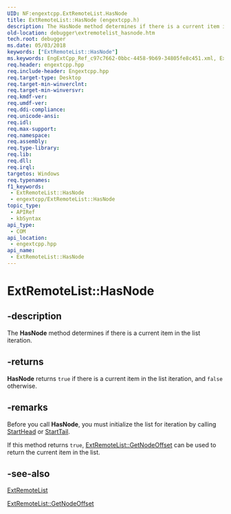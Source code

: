```yaml
---
UID: NF:engextcpp.ExtRemoteList.HasNode
title: ExtRemoteList::HasNode (engextcpp.h)
description: The HasNode method determines if there is a current item in the list iteration.
old-location: debugger\extremotelist_hasnode.htm
tech.root: debugger
ms.date: 05/03/2018
keywords: ["ExtRemoteList::HasNode"]
ms.keywords: EngExtCpp_Ref_c97c7662-0bbc-4458-9b69-34805fe8c451.xml, ExtRemoteList class [Windows Debugging],HasNode method, ExtRemoteList.HasNode, ExtRemoteList::HasNode, HasNode, HasNode method [Windows Debugging], HasNode method [Windows Debugging],ExtRemoteList class, debugger.extremotelist_hasnode
req.header: engextcpp.hpp
req.include-header: Engextcpp.hpp
req.target-type: Desktop
req.target-min-winverclnt: 
req.target-min-winversvr: 
req.kmdf-ver: 
req.umdf-ver: 
req.ddi-compliance: 
req.unicode-ansi: 
req.idl: 
req.max-support: 
req.namespace: 
req.assembly: 
req.type-library: 
req.lib: 
req.dll: 
req.irql: 
targetos: Windows
req.typenames: 
f1_keywords:
 - ExtRemoteList::HasNode
 - engextcpp/ExtRemoteList::HasNode
topic_type:
 - APIRef
 - kbSyntax
api_type:
 - COM
api_location:
 - engextcpp.hpp
api_name:
 - ExtRemoteList::HasNode
---
```


# ExtRemoteList::HasNode


## -description

The <b>HasNode</b> method determines if there is a current item in the list iteration.

## -returns

<b>HasNode</b> returns <code>true</code> if there is a current item in the list iteration, and <code>false</code> otherwise.

## -remarks

Before you call <b>HasNode</b>, you must initialize the list for iteration by calling <a href="/windows-hardware/drivers/ddi/engextcpp/nf-engextcpp-extremotelist-starthead">StartHead</a> or <a href="/windows-hardware/drivers/ddi/engextcpp/nf-engextcpp-extremotelist-starttail">StartTail</a>.

If this method returns <code>true</code>, <a href="/windows-hardware/drivers/ddi/engextcpp/nf-engextcpp-extremotelist-getnodeoffset">ExtRemoteList::GetNodeOffset</a> can be used to return the current item in the list.

## -see-also

<a href="/windows-hardware/drivers/ddi/engextcpp/nl-engextcpp-extremotelist">ExtRemoteList</a>



<a href="/windows-hardware/drivers/ddi/engextcpp/nf-engextcpp-extremotelist-getnodeoffset">ExtRemoteList::GetNodeOffset</a>

